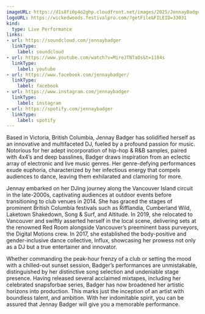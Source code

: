 ```yaml
---
imageURL: https://d1s8fi0p4o2ghp.cloudfront.net/images/2025/JennayBadger.jpg
logoURL: https://wickedwoods.festivalpro.com/?getFile&FILEID=33031
kind:
  type: Live Performance
links:
- url: https://soundcloud.com/jennaybadger
  linkType:
    label: soundcloud
- url: https://www.youtube.com/watch?v=MireJTNTaOs&t=1184s
  linkType:
    label: youtube
- url: https://www.facebook.com/jennaybadger/
  linkType:
    label: facebook
- url: https://www.instagram.com/jennaybadger
  linkType:
    label: instagram
- url: https://spotify.com/jennaybadger
  linkType:
    label: spotify
---
```

Based in Victoria, British Columbia, Jennay Badger has solidified herself as an innovative and 
multifaceted DJ, fueled by a profound passion for music. Notorious for her adept 
incorporation of hip-hop & R&B samples, paired with 4x4’s and deep basslines, Badger 
draws inspiration from an eclectic array of electronic and live music genres. Her 
genre-defying performances exude euphoria, characterized by her infectious energy that 
compels audiences to dance, leaving them exhilarated and clamoring for more.

 Jennay embarked on her DJing journey along the Vancouver Island circuit in the late-2000s, 
captivating audiences at outdoor events before transitioning to club venues in 2014. She has 
graced the stages of prominent British Columbia festivals such as Rifflandia, Cumberland 
Wild, Laketown Shakedown, Song & Surf, and Altitude. In 2019, she relocated to Vancouver 
and swiftly asserted herself in the local scene, delivering sets at the renowned 
Red Room alongside Vancouver’s preeminent bass purveyors, the Digital Motions crew. In 
2017, she established the body-positive and gender-inclusive dance collective, Influx, 
showcasing her prowess not only as a DJ but a true entertainer and innovator.

 Whether commanding the peak-hour frenzy of a club or setting the mood with a chilled-out 
sunset session, Badger’s performances are unmistakable, distinguished by her distinctive 
song selection and undeniable stage presence. Having released several acclaimed mixtapes, 
including her celebrated snapsforbae series, Badger has now broadened her artistic horizons into production. 
This marks just the inception of an artist with boundless talent, and ambition. With her indomitable spirit, you can be assured that Jennay Badger will give you a memorable performance.